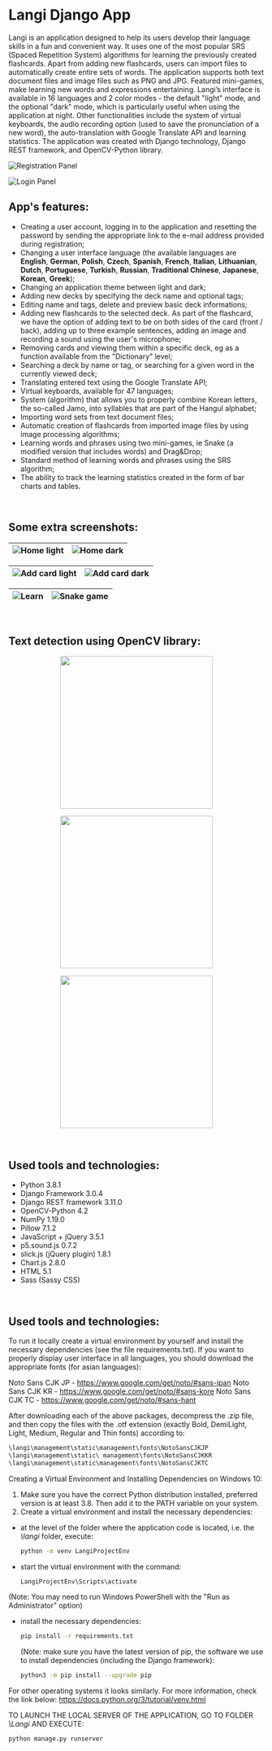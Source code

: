 # Langi Django App

Langi is an application designed to help its users develop their language skills in a fun and convenient way. It uses one of the most popular SRS (Spaced Repetition System) algorithms for learning the previously created flashcards. Apart from adding new flashcards, users can import files to automatically create entire sets of words. The application supports both text document files and image files such as PNG and JPG. Featured mini-games, make learning new words and expressions entertaining. Langi’s interface is available in 16 languages and 2 color modes - the default "light" mode, and the optional "dark" mode, which is particularly useful when using the application at night. Other functionalities include the system of virtual keyboards, the audio recording option (used to save the pronunciation of a new word), the auto-translation with Google Translate API and learning statistics. The application was created with Django technology, Django REST framework, and OpenCV-Python library. 

![Registration Panel](Screenshots/registration_panel.png)

![Login Panel](Screenshots/login_panel.png)

## App's features:
*  Creating a user account, logging in to the application and resetting the password by sending the appropriate link to the e-mail address provided during registration;
* Changing a user interface language (the available languages are **English**, **German**, **Polish**, **Czech**, **Spanish**, **French**, **Italian**, **Lithuanian**, **Dutch**, **Portuguese**, **Turkish**, **Russian**, **Traditional Chinese**, **Japanese**, **Korean**, **Greek**);
* Changing an application theme between light and dark;
* Adding new decks by specifying the deck name and optional tags;
* Editing name and tags, delete and preview basic deck informations;
* Adding new flashcards to the selected deck. As part of the flashcard, we have the option of adding text to be on both sides of the card (front / back), adding up to three example sentences, adding an image and recording a sound using the user's microphone;
* Removing cards and viewing them within a specific deck, eg as a function available from the "Dictionary" level;
* Searching a deck by name or tag, or searching for a given word in the currently viewed deck;
* Translating entered text using the Google Translate API;
* Virtual keyboards, available for 47 languages;
* System (algorithm) that allows you to properly combine Korean letters, the so-called Jamo, into syllables that are part of the Hangul alphabet;
* Importing word sets from text document files;
* Automatic creation of flashcards from imported image files by using image processing algorithms;
* Learning words and phrases using two mini-games, ie Snake (a modified version that includes words) and Drag\&Drop;
* Standard method of learning words and phrases using the SRS algorithm;
* The ability to track the learning statistics created in the form of bar charts and tables.

&nbsp;
&nbsp;

## Some extra screenshots:

| ![Home light](Screenshots/home_light.png) | ![Home dark](Screenshots/home_dark.png) |
| ----------------------------------------- | --------------------------------------- |

| ![Add card light](Screenshots/add_card_2.png) | ![Add card dark](Screenshots/add_card_4.png) |
| ----------------------------------------- | --------------------------------------- |

| ![Learn](Screenshots/learn.png) | ![Snake game](Screenshots/snake.png) |
| ----------------------------------------- | --------------------------------------- |

&nbsp;
&nbsp;

## Text detection using OpenCV library:

<p align="center">
<img src="Screenshots/detection/edges.png" width="300">
<p>

<p align="center">
<img src="Screenshots/detection/canny.png" width="300">
<p>

<p align="center">
<img src="Screenshots/detection/detectionLines.png" width="300"><p>

&nbsp;
&nbsp;

## Used tools and technologies:
* Python 3.8.1
* Django Framework 3.0.4
* Django REST framework 3.11.0
* OpenCV-Python 4.2
* NumPy 1.19.0
* Pillow 7.1.2
* JavaScript + jQuery 3.5.1
* p5.sound.js 0.7.2
* slick.js (jQuery plugin) 1.8.1
* Chart.js 2.8.0
* HTML 5.1
* Sass (Sassy CSS)

&nbsp;
&nbsp;

## Used tools and technologies:

To run it locally create a virtual environment by yourself and install the necessary dependencies (see the file requirements.txt). If you want to properly display user interface in all languages, you should download the appropriate fonts (for asian languages):

Noto Sans CJK JP - https://www.google.com/get/noto/#sans-jpan
Noto Sans CJK KR - https://www.google.com/get/noto/#sans-kore
Noto Sans CJK TC - https://www.google.com/get/noto/#sans-hant

After downloading each of the above packages, decompress the .zip file, and then copy the files with the .otf extension (exactly Bold, DemiLight, Light, Medium, Regular and Thin fonts) according to:

```bash
\langi\management\static\management\fonts\NotoSansCJKJP
\langi\management\static\ management\fonts\NotoSansCJKKR
\langi\management\static\management\fonts\NotoSansCJKTC
```

Creating a Virtual Environment and Installing Dependencies on Windows 10:

1. Make sure you have the correct Python distribution installed, preferred version is at least 3.8. Then add it to the PATH variable on your system.
1. Create a virtual environment and install the necessary dependencies:
* at the level of the folder where the application code is located, i.e. the *\langi* folder, execute:

    ```bash
    python -m venv LangiProjectEnv
    ```
* start the virtual environment with the command:

    ```bash
    LangiProjectEnv\Scripts\activate
    ```
(Note: You may need to run Windows PowerShell with the "Run as Administrator" option)
* install the necessary dependencies:

    ```bash
    pip install -r requirements.txt
    ```
    (Note: make sure you have the latest version of pip, the software we use to install dependencies (including the Django framework):
    ```bash
    python3 -m pip install --upgrade pip
    ```

For other operating systems it looks similarly. For more information, check the link below:
https://docs.python.org/3/tutorial/venv.html


TO LAUNCH THE LOCAL SERVER OF THE APPLICATION, GO TO FOLDER *\Langi* AND EXECUTE:
```bash
python manage.py runserver
```